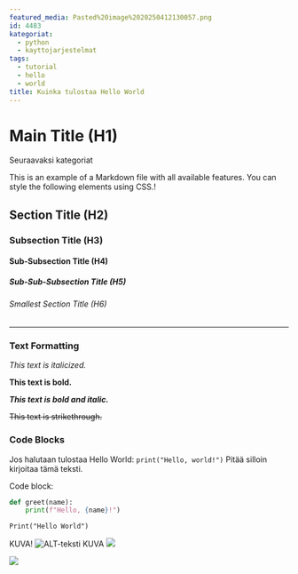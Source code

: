 ```yaml
---
featured_media: Pasted%20image%2020250412130057.png
id: 4483
kategoriat:
  - python
  - kayttojarjestelmat
tags:
  - tutorial
  - hello
  - world
title: Kuinka tulostaa Hello World
---
```


# Main Title (H1)

Seuraavaksi kategoriat

This is an example of a Markdown file with all available features. You can style the following elements using CSS.!

## Section Title (H2)

### Subsection Title (H3)

#### Sub-Subsection Title (H4)

##### Sub-Sub-Subsection Title (H5)

###### Smallest Section Title (H6)

---

### Text Formatting

*This text is italicized.*

**This text is bold.**

***This text is bold and italic.***

~~This text is strikethrough.~~

### Code Blocks

Jos halutaan tulostaa Hello World: `print("Hello, world!")` Pitää silloin kirjoitaa tämä teksti.

Code block:

```python
def greet(name):
    print(f"Hello, {name}!")

```

```
Print("Hello World")
```

KUVA!
![ALT-teksti](https://datahavu.fi/wp-content/uploads/2025/03/Pasted-image-20250314104414.png)
KUVA
![](https://datahavu.fi/wp-content/uploads/2025/03/Pasted-image-20250318151129.png)

![](https://datahavu.fi/wp-content/uploads/2025/03/Pasted-image-20250318151728.png)